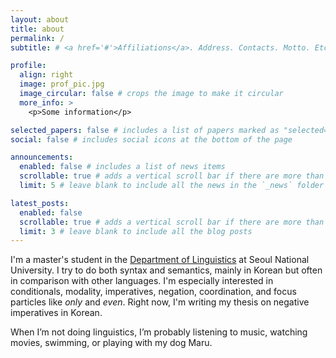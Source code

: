 ```yaml
---
layout: about
title: about
permalink: /
subtitle: # <a href='#'>Affiliations</a>. Address. Contacts. Motto. Etc.

profile:
  align: right
  image: prof_pic.jpg
  image_circular: false # crops the image to make it circular
  more_info: >
    <p>Some information</p>

selected_papers: false # includes a list of papers marked as "selected={true}"
social: false # includes social icons at the bottom of the page

announcements:
  enabled: false # includes a list of news items
  scrollable: true # adds a vertical scroll bar if there are more than 3 news items
  limit: 5 # leave blank to include all the news in the `_news` folder

latest_posts:
  enabled: false
  scrollable: true # adds a vertical scroll bar if there are more than 3 new posts items
  limit: 3 # leave blank to include all the blog posts
---
```


I'm a master's student in the [Department of Linguistics](https://linguist.snu.ac.kr/) at Seoul National University.
I try to do both syntax and semantics, mainly in Korean but often in comparison with other languages.
I'm especially interested in conditionals, modality, imperatives, negation, coordination, and focus particles like *only* and *even*.
Right now, I'm writing my thesis on negative imperatives in Korean.

When I’m not doing linguistics, I’m probably listening to music, watching movies, swimming, or playing with my dog Maru.
